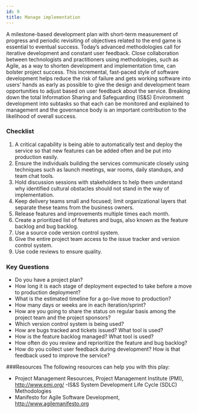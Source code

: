 ```yaml
---
id: 9
title: Manage implementation
---
```


A milestone-based development plan with short-term measurement of progress and periodic revisiting of objectives related to the end game is essential to eventual success. Today’s advanced methodologies call for iterative development and constant user feedback. Close collaboration between technologists and practitioners using methodologies, such as Agile, as a way to shorten development and implementation time, can bolster project success. This incremental, fast-paced style of software development helps reduce the risk of failure and gets working software into users’ hands as early as possible to give the design and development team opportunities to adjust based on user feedback about the service. Breaking down the total Information Sharing and Safeguarding (IS&S) Environment development into subtasks so that each can be monitored and explained to management and the governance body is an important contribution to the likelihood of overall success.

### Checklist
1. A critical capability is being able to automatically test and deploy the service so that new features can be added often and be put into production easily.
2. Ensure the individuals building the services communicate closely using techniques such as launch meetings, war rooms, daily standups, and team chat tools.
3. Hold discussion sessions with stakeholders to help them understand why identified cultural obstacles should not stand in the way of implementation.
4. Keep delivery teams small and focused; limit organizational layers that separate these teams from the business owners.
5. Release features and improvements multiple times each month.
6. Create a prioritized list of features and bugs, also known as the feature backlog and bug backlog.
7. Use a source code version control system.
8. Give the entire project team access to the issue tracker and version control system.
9. Use code reviews to ensure quality.

### Key Questions
- Do you have a project plan?
- How long it is each stage of deployment expected to take before a move to production deployment? 
- What is the estimated timeline for a go-live move to production?
- How many days or weeks are in each iteration/sprint?
- How are you going to share the status on regular basis among the project team and the project sponsors?
- Which version control system is being used?
- How are bugs tracked and tickets issued? What tool is used?
- How is the feature backlog managed? What tool is used?
- How often do you review and reprioritize the feature and bug backlog?
- How do you collect user feedback during development? How is that feedback used to improve the service?

###Resources
The following resources can help you with this play:
- Project Management Resources, Project Management Institute (PMI), http://www.pmi.org/
 -IS&S System Development Life Cycle (SDLC) Methodologies
- Manifesto for Agile Software Development, http://www.agilemanifesto.org

